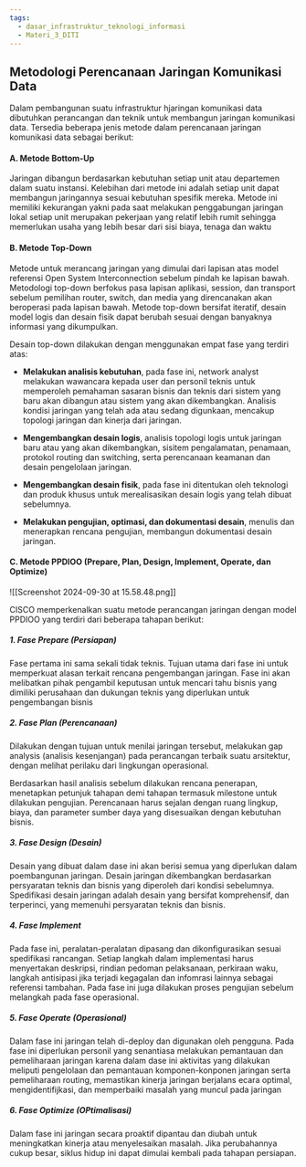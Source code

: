 ```yaml
---
tags:
  - dasar_infrastruktur_teknologi_informasi
  - Materi_3_DITI
---
```

## Metodologi Perencanaan Jaringan Komunikasi Data

Dalam pembangunan suatu infrastruktur hjaringan komunikasi data dibutuhkan perancangan dan teknik untuk membangun jaringan komunikasi data. Tersedia beberapa jenis metode dalam perencanaan jaringan komunikasi data sebagai berikut:

#### A. Metode Bottom-Up

Jaringan dibangun berdasarkan kebutuhan setiap unit atau departemen dalam suatu instansi. Kelebihan dari metode ini adalah setiap unit dapat membangun jaringannya sesuai kebutuhan spesifik mereka. Metode ini memiliki kekurangan yakni pada saat melakukan penggabungan jaringan lokal setiap unit merupakan pekerjaan yang relatif lebih rumit sehingga memerlukan usaha yang lebih besar dari sisi biaya, tenaga dan waktu

#### B. Metode Top-Down

Metode untuk merancang jaringan yang dimulai dari lapisan atas model referensi Open System Interconnection sebelum pindah ke lapisan bawah. Metodologi top-down berfokus pasa lapisan aplikasi, session, dan transport sebelum pemilihan router, switch, dan media yang direncanakan akan beroperasi pada lapisan bawah. Metode top-down bersifat iteratif, desain model logis dan desain fisik dapat berubah sesuai dengan banyaknya informasi yang dikumpulkan.

Desain top-down dilakukan dengan menggunakan empat fase yang terdiri atas:

- **Melakukan analisis kebutuhan**, pada fase ini, network analyst melakukan wawancara kepada user dan personil teknis untuk memperoleh pemahaman sasaran bisnis dan teknis dari sistem yang baru akan dibangun atau sistem yang akan dikembangkan. Analisis kondisi jaringan yang telah ada atau sedang digunkaan, mencakup topologi jaringan dan kinerja dari jaringan.
  
- **Mengembangkan desain logis**, analisis topologi logis untuk jaringan baru atau yang akan dikembangkan, sisitem pengalamatan, penamaan, protokol routing dan switching, serta perencanaan keamanan dan desain pengelolaan jaringan.
  
- **Mengembangkan desain fisik**, pada fase ini ditentukan oleh teknologi dan produk khusus untuk merealisasikan desain logis yang telah dibuat sebelumnya.
  
- **Melakukan pengujian, optimasi, dan dokumentasi desain**, menulis dan menerapkan rencana pengujian, membangun dokumentasi desain jaringan.

#### C. Metode PPDIOO (Prepare, Plan, Design, Implement, Operate, dan Optimize)

![[Screenshot 2024-09-30 at 15.58.48.png]]

CISCO memperkenalkan suatu metode perancangan jaringan dengan model PPDIOO yang terdiri dari beberapa tahapan berikut:

##### 1. Fase Prepare (Persiapan)

Fase pertama ini sama sekali tidak teknis. Tujuan utama dari fase ini untuk memperkuat alasan terkait rencana pengembangan jaringan. Fase ini akan melibatkan pihak pengambil keputusan untuk mencari tahu bisnis yang dimiliki perusahaan dan dukungan teknis yang diperlukan untuk pengembangan bisnis

##### 2. Fase Plan (Perencanaan)

Dilakukan dengan tujuan untuk menilai jaringan tersebut, melakukan gap analysis (analisis kesenjangan) pada perancangan terbaik suatu arsitektur, dengan melihat perilaku dari lingkungan operasional. 

Berdasarkan hasil analisis sebelum dilakukan rencana penerapan, menetapkan petunjuk tahapan demi tahapan termasuk milestone untuk dilakukan pengujian. Perencanaan harus sejalan dengan ruang lingkup, biaya, dan parameter sumber daya yang disesuaikan dengan kebutuhan bisnis.

##### 3. Fase Design (Desain)

Desain yang dibuat dalam dase ini akan berisi semua yang diperlukan dalam poembangunan jaringan. Desain jaringan dikembangkan berdasarkan persyaratan teknis dan bisnis yang diperoleh dari kondisi sebelumnya. Spedifikasi desain jaringan adalah desain yang bersifat komprehensif, dan terperinci, yang memenuhi persyaratan teknis dan bisnis.

##### 4. Fase Implement

Pada fase ini, peralatan-peralatan dipasang dan dikonfigurasikan sesuai spedifikasi rancangan. Setiap langkah dalam implementasi harus menyertakan deskripsi, rindian pedoman pelaksanaan, perkiraan waku, langkah antisipasi jika terjadi kegagalan dan infomrasi lainnya sebagai referensi tambahan. Pada fase ini juga dilakukan proses pengujian sebelum melangkah pada fase operasional.

##### 5. Fase Operate (Operasional)

Dalam fase ini jaringan telah di-deploy dan digunakan oleh pengguna. Pada fase ini diperlukan personil yang senantiasa melakukan pemantauan dan pemeliharaan jaringan karena dalam dase ini aktivitas yang dilakukan meliputi pengelolaan dan pemantauan komponen-konponen jaringan serta pemeliharaan routing, memastikan kinerja jaringan berjalans ecara optimal, mengidentifijkasi, dan memperbaiki masalah yang muncul pada jaringan

##### 6. Fase Optimize (OPtimalisasi)

Dalam fase ini jaringan secara proaktif dipantau dan diubah untuk meningkatkan kinerja atau menyelesaikan masalah. Jika perubahannya cukup besar, siklus hidup ini dapat dimulai kembali pada tahapan persiapan.

